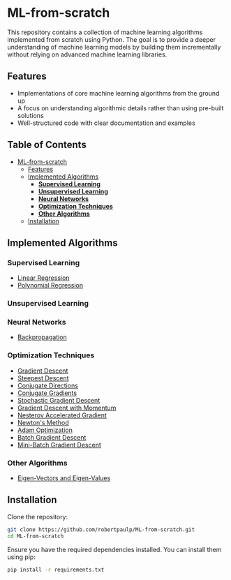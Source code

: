 # ML-from-scratch

This repository contains a collection of machine learning algorithms implemented from scratch using Python. The goal is to provide a deeper understanding of machine learning models by building them incrementally without relying on advanced machine learning libraries.

## Features
- Implementations of core machine learning algorithms from the ground up
- A focus on understanding algorithmic details rather than using pre-built solutions
- Well-structured code with clear documentation and examples

## Table of Contents
- [ML-from-scratch](#ml-from-scratch)
    - [Features](#features)
    - [Implemented Algorithms](#implemented-algorithms)
        - [**Supervised Learning**](#supervised-learning)
        - [**Unsupervised Learning**](#unsupervised-learning)
        - [**Neural Networks**](#neural-networks)
        - [**Optimization Techniques**](#optimization-techniques)
        - [**Other Algorithms**](#other-algorithms)
    - [Installation](#installation)

## Implemented Algorithms

### **Supervised Learning**
- [Linear Regression](./supervised_learning/regression.ipynb)
- [Polynomial Regression](./supervised_learning/regression.ipynb)


### **Unsupervised Learning**

### **Neural Networks**
- [Backpropagation](./deep_learning/neural_network.ipynb)

### **Optimization Techniques**
- [Gradient Descent](./optimization/gradients.ipynb)
- [Steepest Descent](./optimization/gradients.ipynb)
- [Conjugate Directions](./optimization/gradients.ipynb)
- [Conjugate Gradients](./optimization/gradients.ipynb)
- [Stochastic Gradient Descent](./optimization/gradients.ipynb)
- [Gradient Descent with Momentum](./optimization/gradients.ipynb)
- [Nesterov Accelerated Gradient](./optimization/gradients.ipynb)
- [Newton's Method](./optimization/gradients.ipynb)
- [Adam Optimization](./optimization/gradients.ipynb)
- [Batch Gradient Descent](./optimization/gradients.ipynb)
- [Mini-Batch Gradient Descent](./optimization/gradients.ipynb)

### **Other Algorithms**
- [Eigen-Vectors and Eigen-Values](./other_algorithms/eigenval_vectors.py)

## Installation

Clone the repository:
```bash
git clone https://github.com/robertpaulp/ML-from-scratch.git
cd ML-from-scratch
```

Ensure you have the required dependencies installed. You can install them using pip:
```bash
pip install -r requirements.txt
```